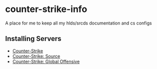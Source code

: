 # counter-strike-info
A place for me to keep all my hlds/srcds documentation and cs configs
## Installing Servers
- [Counter-Strike](https://gameservermanagers.com/lgsm/csserver/)
- [Counter-Strike: Source](https://gameservermanagers.com/lgsm/cssserver/)
- [Counter-Strike: Global Offensive](https://gameservermanagers.com/lgsm/csgoserver/)
